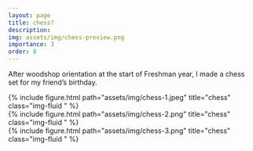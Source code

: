 ```yaml
---
layout: page
title: chess?
description: 
img: assets/img/chess-preview.png
importance: 3
order: 8
---
```


After woodshop orientation at the start of Freshman year, I made a chess set for my friend’s birthday. 
<div class="row justify-content-sm-center">
<div class="col-sm-7 mt-3 mt-md-0">
        {% include figure.html path="assets/img/chess-1.jpeg" title="chess" class="img-fluid " %}
</div>
</div>
<div class="row justify-content-sm-center">
<div class="col-sm-7 mt-3 mt-md-0">
        {% include figure.html path="assets/img/chess-2.png" title="chess" class="img-fluid " %}
</div>
</div>
<div class="row justify-content-sm-center">
<div class="col-sm-7 mt-3 mt-md-0">
        {% include figure.html path="assets/img/chess-3.png" title="chess" class="img-fluid " %}
</div>
</div>